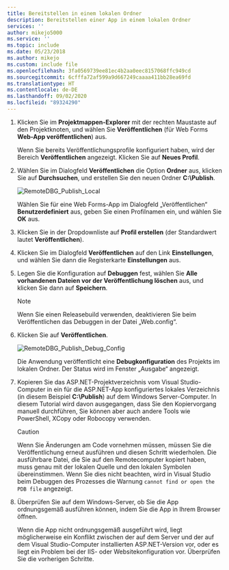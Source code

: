 ```yaml
---
title: Bereitstellen in einem lokalen Ordner
description: Bereitstellen einer App in einem lokalen Ordner
services: ''
author: mikejo5000
ms.service: ''
ms.topic: include
ms.date: 05/23/2018
ms.author: mikejo
ms.custom: include file
ms.openlocfilehash: 3fa0569739ee81ec4b2aa0eec8157068ffc949cd
ms.sourcegitcommit: 6cfffa72af599a9d667249caaaa411bb28ea69fd
ms.translationtype: HT
ms.contentlocale: de-DE
ms.lasthandoff: 09/02/2020
ms.locfileid: "89324290"
---
```

1. Klicken Sie im **Projektmappen-Explorer** mit der rechten Maustaste auf den Projektknoten, und wählen Sie **Veröffentlichen** (für Web Forms **Web-App veröffentlichen**) aus.

    Wenn Sie bereits Veröffentlichungsprofile konfiguriert haben, wird der Bereich **Veröffentlichen** angezeigt. Klicken Sie auf **Neues Profil**.

1. Wählen Sie im Dialogfeld **Veröffentlichen** die Option **Ordner** aus, klicken Sie auf **Durchsuchen**, und erstellen Sie den neuen Ordner **C:\Publish**.

    ![RemoteDBG_Publish_Local](../media/remotedbg_publish_local.png "RemoteDBG_Publish_Local")

    Wählen Sie für eine Web Forms-App im Dialogfeld „Veröffentlichen“ **Benutzerdefiniert** aus, geben Sie einen Profilnamen ein, und wählen Sie **OK** aus.

1. Klicken Sie in der Dropdownliste auf **Profil erstellen** (der Standardwert lautet **Veröffentlichen**).

1. Klicken Sie im Dialogfeld **Veröffentlichen** auf den Link **Einstellungen**, und wählen Sie dann die Registerkarte **Einstellungen** aus.

1. Legen Sie die Konfiguration auf **Debuggen** fest, wählen Sie **Alle vorhandenen Dateien vor der Veröffentlichung löschen** aus, und klicken Sie dann auf **Speichern**.

    > [!NOTE]
    > Wenn Sie einen Releasebuild verwenden, deaktivieren Sie beim Veröffentlichen das Debuggen in der Datei „Web.config“.

1. Klicken Sie auf **Veröffentlichen**.

    ![RemoteDBG_Publish_Debug_Config](../media/remotedbg_publish_debug_config.png "RemoteDBG_Publish_Debug_Config")

    Die Anwendung veröffentlicht eine **Debugkonfiguration** des Projekts im lokalen Ordner. Der Status wird im Fenster „Ausgabe“ angezeigt.

1. Kopieren Sie das ASP.NET-Projektverzeichnis vom Visual Studio-Computer in ein für die ASP.NET-App konfiguriertes lokales Verzeichnis (in diesem Beispiel **C:\Publish**) auf dem Windows Server-Computer. In diesem Tutorial wird davon ausgegangen, dass Sie den Kopiervorgang manuell durchführen, Sie können aber auch andere Tools wie PowerShell, XCopy oder Robocopy verwenden.

    > [!CAUTION]
    > Wenn Sie Änderungen am Code vornehmen müssen, müssen Sie die Veröffentlichung erneut ausführen und diesen Schritt wiederholen. Die ausführbare Datei, die Sie auf den Remotecomputer kopiert haben, muss genau mit der lokalen Quelle und den lokalen Symbolen übereinstimmen.    Wenn Sie dies nicht beachten, wird in Visual Studio beim Debuggen des Prozesses die Warnung `cannot find or open the PDB file` angezeigt.

1. Überprüfen Sie auf dem Windows-Server, ob Sie die App ordnungsgemäß ausführen können, indem Sie die App in Ihrem Browser öffnen.

    Wenn die App nicht ordnungsgemäß ausgeführt wird, liegt möglicherweise ein Konflikt zwischen der auf dem Server und der auf dem Visual Studio-Computer installierten ASP.NET-Version vor, oder es liegt ein Problem bei der IIS- oder Websitekonfiguration vor. Überprüfen Sie die vorherigen Schritte.
